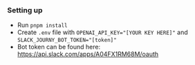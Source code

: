 ### Setting up

- Run `pnpm install`
- Create `.env` file with `OPENAI_API_KEY="[YOUR KEY HERE]"` and `SLACK_JOURNY_BOT_TOKEN="[token]"`
- Bot token can be found here: https://api.slack.com/apps/A04FX1RM68M/oauth
